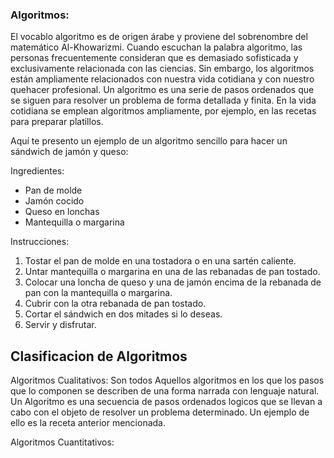 ### Algoritmos:

El vocablo algoritmo es de origen árabe y proviene del sobrenombre del matemático Al-Khowarizmi. Cuando escuchan la palabra algoritmo,
las personas frecuentemente consideran que es demasiado sofisticada y exclusivamente relacionada con las ciencias. Sin embargo,
los algoritmos están ampliamente relacionados con nuestra vida cotidiana y con nuestro quehacer profesional. Un 
algoritmo es una serie de pasos ordenados que se siguen para resolver un problema de forma detallada y finita.
En la vida cotidiana se emplean algoritmos ampliamente, por ejemplo, en las
recetas para preparar platillos.

Aquí te presento un ejemplo de un algoritmo sencillo para hacer un sándwich de jamón y queso:

Ingredientes:

+ Pan de molde
+ Jamón cocido
+ Queso en lonchas
+ Mantequilla o margarina


Instrucciones:

1. Tostar el pan de molde en una tostadora o en una sartén caliente.
2. Untar mantequilla o margarina en una de las rebanadas de pan tostado.
3. Colocar una loncha de queso y una de jamón encima de la rebanada de pan con la mantequilla o margarina.
4. Cubrir con la otra rebanada de pan tostado.
5. Cortar el sándwich en dos mitades si lo deseas.
6. Servir y disfrutar.

## Clasificacion de Algoritmos

Algoritmos Cualitativos: Son todos Aquellos algoritmos en los que los pasos que lo componen se describen de una forma narrada con lenguaje natural.
Un Algoritmo es una secuencia de pasos ordenados logicos que se llevan a cabo con el objeto de resolver un problema determinado. Un ejemplo de ello
es la receta anterior mencionada.

Algoritmos Cuantitativos: 

